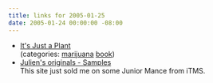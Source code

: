 ```yaml
---
title: links for 2005-01-25
date: 2005-01-24 00:00:00 -08:00
---
```


<ul class="delicious">
	<li>
		<div class="delicious-link"><a href="http://www.justaplant.com/">It's Just a Plant</a></div>
		<div class="delicious-categories">(categories: <a href="http://del.icio.us/torrez/marijuana">marijuana</a> <a href="http://del.icio.us/torrez/book">book</a>)</div>
	</li>
	<li>
		<div class="delicious-link"><a href="http://jruaux.free.fr/samples.htm">Julien's originals - Samples</a></div>
		<div class="delicious-extended">This site just sold me on some Junior Mance from iTMS.</div>
	</li>
</ul>
